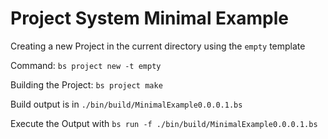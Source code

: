 # Project System Minimal Example

Creating a new Project in the current directory using the `empty` template

Command: `bs project new -t empty`

Building the Project: `bs project make`

Build output is in `./bin/build/MinimalExample0.0.0.1.bs`

Execute the Output with `bs run -f ./bin/build/MinimalExample0.0.0.1.bs`